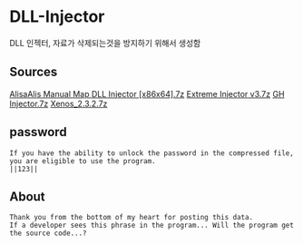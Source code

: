 # DLL-Injector
DLL 인젝터, 자료가 삭제되는것을 방지하기 위해서 생성함

## Sources
[AlisaAlis Manual Map DLL Injector [x86x64].7z](https://www.unknowncheats.me/forum/general-programming-and-reversing/209939-alisaalis-manual-map-dll-injector-x86-x64.html)
[Extreme Injector v3.7z](https://github.com/master131/ExtremeInjector)
[GH Injector.7z](https://github.com/guided-hacking/GuidedHacking-Injector)
[Xenos_2.3.2.7z](https://github.com/DarthTon/Xenos)

## password
```
If you have the ability to unlock the password in the compressed file, you are eligible to use the program.
||123||
```

## About
```
Thank you from the bottom of my heart for posting this data.
If a developer sees this phrase in the program... Will the program get the source code...?
```
